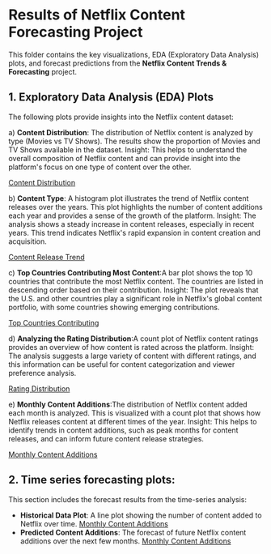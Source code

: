 # Results of Netflix Content Forecasting Project

This folder contains the key visualizations, EDA (Exploratory Data Analysis) plots, and forecast predictions from the **Netflix Content Trends & Forecasting** project.

## 1. **Exploratory Data Analysis (EDA) Plots**

The following plots provide insights into the Netflix content dataset:

a) **Content Distribution**: The distribution of Netflix content is analyzed by type (Movies vs TV Shows). The results show the proportion of Movies and TV Shows available in the dataset. 
Insight: This helps to understand the overall composition of Netflix content and can provide insight into the platform's focus on one type of content over the other.

[Content Distribution](path_to_image.png) 

b) **Content Type**: A histogram plot illustrates the trend of Netflix content releases over the years. This plot highlights the number of content additions each year and provides a sense of the growth of the platform.
Insight: The analysis shows a steady increase in content releases, especially in recent years. This trend indicates Netflix's rapid expansion in content creation and acquisition.

[Content Release Trend](path_to_image.png)

c) **Top Countries Contributing Most Content**:A bar plot shows the top 10 countries that contribute the most Netflix content. The countries are listed in descending order based on their contribution.
Insight: The plot reveals that the U.S. and other countries play a significant role in Netflix's global content portfolio, with some countries showing emerging contributions.

[Top Countries Contributing](path_to_image.png)

d) **Analyzing the Rating Distribution**:A count plot of Netflix content ratings provides an overview of how content is rated across the platform.
Insight: The analysis suggests a large variety of content with different ratings, and this information can be useful for content categorization and viewer preference analysis.

[Rating Distribution](path_to_image.png)

e) **Monthly Content Additions**:The distribution of Netflix content added each month is analyzed. This is visualized with a count plot that shows how Netflix releases content at different times of the year.
Insight: This helps to identify trends in content additions, such as peak months for content releases, and can inform future content release strategies.

[Monthly Content Additions](path_to_image.png)

## 2. **Time series forecasting plots**: 
This section includes the forecast results from the time-series analysis:

- **Historical Data Plot**: A line plot showing the number of content added to Netflix over time.
[Monthly Content Additions](path_to_image.png)
- **Predicted Content Additions**: The forecast of future Netflix content additions over the next few months.
[Monthly Content Additions](path_to_image.png)
